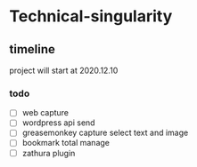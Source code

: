 # Technical-singularity
## timeline
project will start at 2020.12.10
### todo
  * [ ] web capture
   * [ ] wordpress api send
   * [ ] greasemonkey capture select text and image
  * [ ] bookmark total manage
   * [ ] zathura plugin
